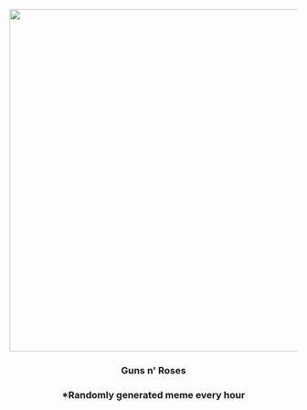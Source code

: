 <p align="center">
        <img src="https://i.redd.it/dldy5eeq3bz91.gif" width="600" height="600">
        </p>
        <h3 align="center">Guns n' Roses</h3>
        <h3 align="center">*Randomly generated meme every hour</h3>
    